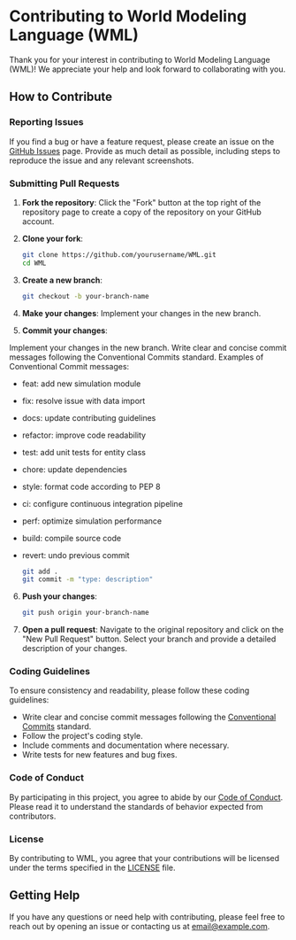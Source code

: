 # Contributing to World Modeling Language (WML)

Thank you for your interest in contributing to World Modeling Language (WML)! We appreciate your help and look forward
to collaborating with you.

## How to Contribute

### Reporting Issues

If you find a bug or have a feature request, please create an issue on the [GitHub Issues](https://github.com/kennylajara/WML/issues)
page. Provide as much detail as possible, including steps to reproduce the issue and any relevant screenshots.

### Submitting Pull Requests

1. **Fork the repository**: Click the "Fork" button at the top right of the repository page to create a copy of the
repository on your GitHub account.

2. **Clone your fork**: 
   ```bash
   git clone https://github.com/yourusername/WML.git
   cd WML
   ```

3. **Create a new branch**: 
   ```bash
   git checkout -b your-branch-name
   ```

4. **Make your changes**: Implement your changes in the new branch.

5. **Commit your changes**: 

Implement your changes in the new branch. Write clear and concise commit messages following the Conventional Commits
standard. Examples of Conventional Commit messages:

- feat: add new simulation module
- fix: resolve issue with data import
- docs: update contributing guidelines
- refactor: improve code readability
- test: add unit tests for entity class
- chore: update dependencies
- style: format code according to PEP 8
- ci: configure continuous integration pipeline
- perf: optimize simulation performance
- build: compile source code
- revert: undo previous commit

   ```bash
   git add .
   git commit -m "type: description"
   ```

6. **Push your changes**: 
   ```bash
   git push origin your-branch-name
   ```

7. **Open a pull request**: Navigate to the original repository and click on the "New Pull Request" button. Select your
branch and provide a detailed description of your changes.

### Coding Guidelines

To ensure consistency and readability, please follow these coding guidelines:

- Write clear and concise commit messages following the [Conventional Commits](https://www.conventionalcommits.org/en/v1.0.0/)
standard.
- Follow the project's coding style.
- Include comments and documentation where necessary.
- Write tests for new features and bug fixes.

### Code of Conduct

By participating in this project, you agree to abide by our [Code of Conduct](CODE_OF_CONDUCT.md). Please read it to understand the standards of behavior expected from contributors.

### License

By contributing to WML, you agree that your contributions will be licensed under the terms specified in the [LICENSE](LICENSE) file.

## Getting Help

If you have any questions or need help with contributing, please feel free to reach out by opening an issue or contacting us at [email@example.com](mailto:email@example.com).
